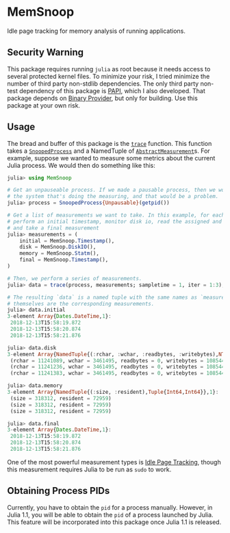 # MemSnoop

Idle page tracking for memory analysis of running applications.

## Security Warning

This package requires running `julia` as root because it needs access to several protected
kernel files. To minimize your risk, I tried minimize the number of third party non-stdlib 
dependencies. The only third party non-test dependency of this package is 
[PAPI](https://github.com/hildebrandmw/PAPI.jl), which I also developed. That package 
depends on [Binary Provider](https://github.com/JuliaPackaging/BinaryProvider.jl), but only
for building. Use this package at your own risk.

## Usage

The bread and buffer of this package is the [`trace`](@ref) function. This function takes 
a [`SnoopedProcess`](@ref) and a NamedTuple of [`AbstractMeasurement`](@ref)s. For example,
suppose we wanted to measure some metrics about the current Julia process. We would then
do something like this:

```julia
julia> using MemSnoop

# Get an unpauseable process. If we made a pausable process, then we would pause
# the system that's doing the measuring, and that would be a problem.
julia> process = SnoopedProcess{Unpausable}(getpid())

# Get a list of measurements we want to take. In this example, for each measurement we 
# perform an initial timestamp, monitor disk io, read the assigned and resident memory, 
# and take a final measurement
julia> measurements = (
    initial = MemSnoop.Timestamp(),
    disk = MemSnoop.DiskIO(),
    memory = MemSnoop.Statm(),
    final = MemSnoop.Timestamp(),
)

# Then, we perform a series of measurements.
julia> data = trace(process, measurements; sampletime = 1, iter = 1:3);

# The resulting `data` is a named tuple with the same names as `measurements`. The values
# themselves are the corresponding measurements.
julia> data.initial
3-element Array{Dates.DateTime,1}:
 2018-12-13T15:58:19.872
 2018-12-13T15:58:20.874
 2018-12-13T15:58:21.876

julia> data.disk
3-element Array{NamedTuple{(:rchar, :wchar, :readbytes, :writebytes),NTuple{4,Int64}},1}:
 (rchar = 11241089, wchar = 3461495, readbytes = 0, writebytes = 1085440)
 (rchar = 11241236, wchar = 3461495, readbytes = 0, writebytes = 1085440)
 (rchar = 11241383, wchar = 3461495, readbytes = 0, writebytes = 1085440)

julia> data.memory
3-element Array{NamedTuple{(:size, :resident),Tuple{Int64,Int64}},1}:
 (size = 318312, resident = 72959)
 (size = 318312, resident = 72959)
 (size = 318312, resident = 72959)

julia> data.final
3-element Array{Dates.DateTime,1}:
 2018-12-13T15:58:19.872
 2018-12-13T15:58:20.874
 2018-12-13T15:58:21.876
```

One of the most powerful measurement types is [Idle Page Tracking](@ref), though this 
measurement requires Julia to be run as `sudo` to work.

## Obtaining Process PIDs

Currently, you have to obtain the `pid` for a process manually. However, in Julia 1.1, you
will be able to obtain the `pid` of a process launched by Julia. This feature will be
incorporated into this package once Julia 1.1 is released.
